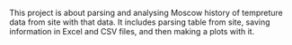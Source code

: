 This project is about parsing and analysing Moscow history of tempreture data from site with that data.
It includes parsing table from site, saving information in Excel and CSV files, and then making a plots with it.
